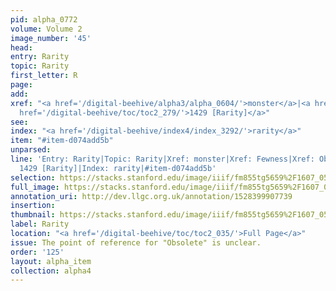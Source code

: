 ```yaml
---
pid: alpha_0772
volume: Volume 2
image_number: '45'
head: 
entry: Rarity
topic: Rarity
first_letter: R
page: 
add: 
xref: "<a href='/digital-beehive/alpha3/alpha_0604/'>monster</a>|<a href='/digital-beehive/alpha2/alpha_0324/'>Fewness</a>|Obsolete|<a
  href='/digital-beehive/toc/toc2_279/'>1429 [Rarity]</a>"
see: 
index: "<a href='/digital-beehive/index4/index_3292/'>rarity</a>"
item: "#item-d074add5b"
unparsed: 
line: 'Entry: Rarity|Topic: Rarity|Xref: monster|Xref: Fewness|Xref: Obsolete|Xref:
  1429 [Rarity]|Index: rarity|#item-d074add5b'
selection: https://stacks.stanford.edu/image/iiif/fm855tg5659%2F1607_0512/385,3804,2972,459/full/0/default.jpg
full_image: https://stacks.stanford.edu/image/iiif/fm855tg5659%2F1607_0512/full/full/0/default.jpg
annotation_uri: http://dev.llgc.org.uk/annotation/1528399907739
insertion: 
thumbnail: https://stacks.stanford.edu/image/iiif/fm855tg5659%2F1607_0512/385,3804,600,180/250,/0/default.jpg
label: Rarity
location: "<a href='/digital-beehive/toc/toc2_035/'>Full Page</a>"
issue: The point of reference for "Obsolete" is unclear.
order: '125'
layout: alpha_item
collection: alpha4
---
```

